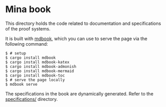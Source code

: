 # Mina book

This directory holds the code related to documentation and specifications of the proof systems.

It is built with [mdbook](https://rust-lang.github.io/mdBook/), which you can use to serve the page via the following command:

```console
$ # setup
$ cargo install mdbook
$ cargo install mdbook-katex
$ cargo install mdbook-admonish
$ cargo install mdbook-mermaid
$ cargo install mdbook-toc
$ # serve the page locally
$ mdbook serve
```

The specifications in the book are dynamically generated. Refer to the [specifications/](specifications/) directory.
